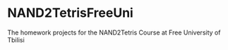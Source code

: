 # NAND2TetrisFreeUni
The homework projects for the NAND2Tetris Course at Free University of Tbilisi
